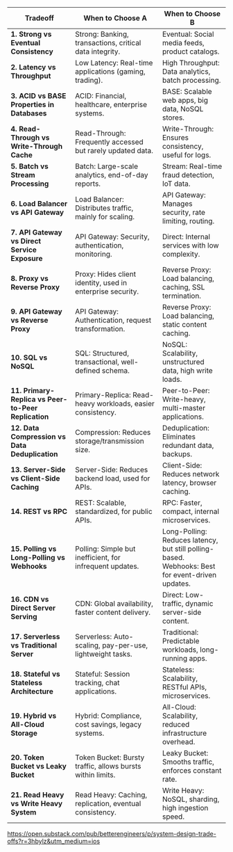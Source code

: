 | **Tradeoff**                                        | **When to Choose A**                                       | **When to Choose B**                                                                                 |
| --------------------------------------------------- | ---------------------------------------------------------- | ---------------------------------------------------------------------------------------------------- |
| **1. Strong vs Eventual Consistency**               | Strong: Banking, transactions, critical data integrity.    | Eventual: Social media feeds, product catalogs.                                                      |
| **2. Latency vs Throughput**                        | Low Latency: Real-time applications (gaming, trading).     | High Throughput: Data analytics, batch processing.                                                   |
| **3. ACID vs BASE Properties in Databases**         | ACID: Financial, healthcare, enterprise systems.           | BASE: Scalable web apps, big data, NoSQL stores.                                                     |
| **4. Read-Through vs Write-Through Cache**          | Read-Through: Frequently accessed but rarely updated data. | Write-Through: Ensures consistency, useful for logs.                                                 |
| **5. Batch vs Stream Processing**                   | Batch: Large-scale analytics, end-of-day reports.          | Stream: Real-time fraud detection, IoT data.                                                         |
| **6. Load Balancer vs API Gateway**                 | Load Balancer: Distributes traffic, mainly for scaling.    | API Gateway: Manages security, rate limiting, routing.                                               |
| **7. API Gateway vs Direct Service Exposure**       | API Gateway: Security, authentication, monitoring.         | Direct: Internal services with low complexity.                                                       |
| **8. Proxy vs Reverse Proxy**                       | Proxy: Hides client identity, used in enterprise security. | Reverse Proxy: Load balancing, caching, SSL termination.                                             |
| **9. API Gateway vs Reverse Proxy**                 | API Gateway: Authentication, request transformation.       | Reverse Proxy: Load balancing, static content caching.                                               |
| **10. SQL vs NoSQL**                                | SQL: Structured, transactional, well-defined schema.       | NoSQL: Scalability, unstructured data, high write loads.                                             |
| **11. Primary-Replica vs Peer-to-Peer Replication** | Primary-Replica: Read-heavy workloads, easier consistency. | Peer-to-Peer: Write-heavy, multi-master applications.                                                |
| **12. Data Compression vs Data Deduplication**      | Compression: Reduces storage/transmission size.            | Deduplication: Eliminates redundant data, backups.                                                   |
| **13. Server-Side vs Client-Side Caching**          | Server-Side: Reduces backend load, used for APIs.          | Client-Side: Reduces network latency, browser caching.                                               |
| **14. REST vs RPC**                                 | REST: Scalable, standardized, for public APIs.             | RPC: Faster, compact, internal microservices.                                                        |
| **15. Polling vs Long-Polling vs Webhooks**         | Polling: Simple but inefficient, for infrequent updates.   | Long-Polling: Reduces latency, but still polling-based. <br>Webhooks: Best for event-driven updates. |
| **16. CDN vs Direct Server Serving**                | CDN: Global availability, faster content delivery.         | Direct: Low-traffic, dynamic server-side content.                                                    |
| **17. Serverless vs Traditional Server**            | Serverless: Auto-scaling, pay-per-use, lightweight tasks.  | Traditional: Predictable workloads, long-running apps.                                               |
| **18. Stateful vs Stateless Architecture**          | Stateful: Session tracking, chat applications.             | Stateless: Scalability, RESTful APIs, microservices.                                                 |
| **19. Hybrid vs All-Cloud Storage**                 | Hybrid: Compliance, cost savings, legacy systems.          | All-Cloud: Scalability, reduced infrastructure overhead.                                             |
| **20. Token Bucket vs Leaky Bucket**                | Token Bucket: Bursty traffic, allows bursts within limits. | Leaky Bucket: Smooths traffic, enforces constant rate.                                               |
| **21. Read Heavy vs Write Heavy System**            | Read Heavy: Caching, replication, eventual consistency.    | Write Heavy: NoSQL, sharding, high ingestion speed.                                                  |

https://open.substack.com/pub/betterengineers/p/system-design-trade-offs?r=3hbylz&utm_medium=ios